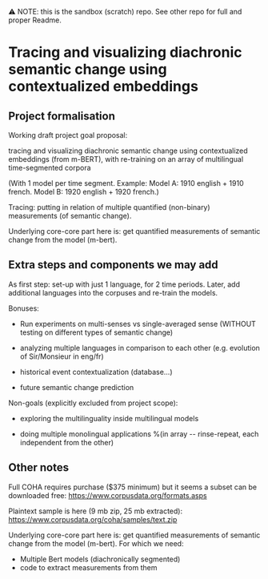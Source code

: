 :warning: NOTE: this is the sandbox (scratch) repo. See other repo for full and proper Readme.

# Tracing and visualizing diachronic semantic change using contextualized embeddings

## Project formalisation

Working draft project goal proposal:

tracing and visualizing diachronic semantic change 
using contextualized embeddings (from m-BERT),
with re-training on an array of multilingual time-segmented corpora

(With 1 model per time segment. Example: Model A: 1910 english + 1910 french.
Model B: 1920 english + 1920 french.)

Tracing: putting in relation of multiple quantified (non-binary) measurements (of semantic change).

Underlying core-core part here is: get quantified measurements of semantic change from the model (m-bert).

## Extra steps and components we may add

As first step: set-up with just 1 language, for 2 time periods. 
Later, add additional languages into the corpuses and re-train the models.

Bonuses:

+ Run experiments on multi-senses vs single-averaged sense (WITHOUT testing on different types of semantic change)

+ analyzing multiple languages in comparison to each other (e.g. evolution of Sir/Monsieur in eng/fr)

+ historical event contextualization (database...)

+ future semantic change prediction

Non-goals (explicitly excluded from project scope):

- exploring the multilinguality inside multilingual models

- doing multiple monolingual applications %(in array -- rinse-repeat, each independent from the other)

## Other notes

Full COHA requires purchase ($375 minimum) but it seems a subset can be downloaded free:
https://www.corpusdata.org/formats.asps

Plaintext sample is here (9 mb zip, 25 mb extracted):
https://www.corpusdata.org/coha/samples/text.zip

Underlying core-core part here is: get quantified measurements of semantic change from the model (m-bert).
For which we need:
- Multiple Bert models (diachronically segmented)
- code to extract measurements from them
